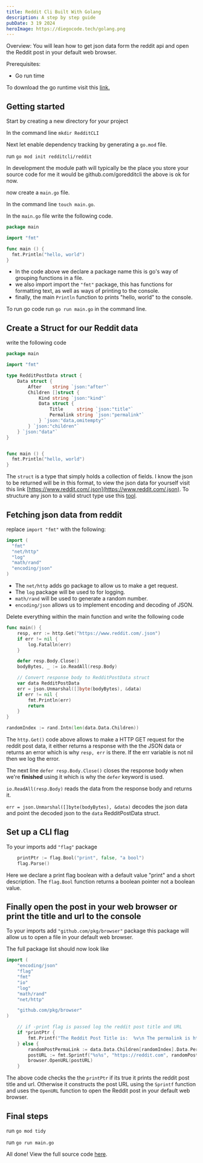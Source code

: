 ```yaml
---
title: Reddit Cli Built With Golang
description: A step by step guide
pubDate: 3 19 2024
heroImage: https://diegocode.tech/golang.png
---
```


Overview: You will lean how to get json data form the reddit api and open the Reddit post in your default web browser.

Prerequisites:

- Go run time

To download the go runtime visit this [link.](https://go.dev/doc/install)

## Getting started

Start by creating a new directory for your project

In the command line `mkdir RedditCLI`

Next let enable dependency tracking by generating a `go.mod` file.

run `go mod init redditcli/reddit`

In development the module path will typically be the place you store your source code for me it would be github.com/goredditcli the above is ok for now.

now create a `main.go` file.

In the command line `touch main.go`.

In the `main.go` file write the following code.

```go
package main

import "fmt"

func main () {
  fmt.Println("hello, world")
}
```

- In the code above we declare a package name this is go's way of grouping functions in a file.
- we also import import the `"fmt"` package, this has functions for formatting text, as well as ways of printing to the console.
- finally, the main `Println` function to prints "hello, world" to the console.

To run go code run `go run main.go` in the command line.

## Create a Struct for our Reddit data

write the following code

```go
package main

import "fmt"

type RedditPostData struct {
    Data struct {
        After    string `json:"after"`
        Children []struct {
            Kind string `json:"kind"`
            Data struct {
                Title     string `json:"title"`
                Permalink string `json:"permalink"`
            } `json:"data,omitempty"`
        } `json:"children"`
    } `json:"data"`
}


func main () {
  fmt.Println("hello, world")
}
```

The `struct` is a type that simply holds a collection of fields. I know the json to be returned will be in this format, to view the json data for yourself visit this link [https://www.reddit.com/.json](https://www.reddit.com/.json). To structure any json to a valid struct type use this [tool](https://mholt.github.io/json-to-go/).

## Fetching json data from reddit

replace `import "fmt"` with the following:

```go
import (
  "fmt"
  "net/http"
  "log"
  "math/rand"
  "encoding/json"
)
```

- The `net/http` adds go package to allow us to make a get request.
- The `log` package will be used to for logging.
- `math/rand` will be used to generate a random number.
- `encoding/json` allows us to implement encoding and decoding of JSON.

Delete everything within the main function and write the following code

```go
func main() {
    resp, err := http.Get("https://www.reddit.com/.json")
    if err != nil {
        log.Fatalln(err)
    }

    defer resp.Body.Close()
    bodyBytes, _ := io.ReadAll(resp.Body)

    // Convert response body to RedditPostData struct
    var data RedditPostData
    err = json.Unmarshal([]byte(bodyBytes), &data)
    if err != nil {
        fmt.Println(err)
        return
    }
}

randomIndex := rand.Intn(len(data.Data.Children))
```

The `http.Get()` code above allows to make a HTTP GET request for the reddit post data, it either returns a response with the the JSON data or returns an error which is why `resp, err` is there. If the err variable is not nil then we log the error.

The next line `defer resp.Body.Close()` closes the response body when we're **finished** using it which is why the `defer` keyword is used.

`io.ReadAll(resp.Body)` reads the data from the response body and returns it.

`err = json.Unmarshal([]byte(bodyBytes), &data)` decodes the json data and point the decoded json to the `data` RedditPostData struct.

## Set up a CLI flag

To your imports add `"flag"` package

```go
    printPtr := flag.Bool("print", false, "a bool")
    flag.Parse()
```

Here we declare a print flag boolean with a default value "print" and a short description. The `flag.Bool` function returns a boolean pointer not a boolean value.

## Finally open the post in your web browser or print the title and url to the console

To your imports add `"github.com/pkg/browser"` package this package will allow us to open a file in your default web browser.

The full package list should now look like

```go
import (
	"encoding/json"
	"flag"
	"fmt"
	"io"
	"log"
	"math/rand"
	"net/http"

	"github.com/pkg/browser"
)
```

```go
    // if -print flag is passed log the reddit post title and URL
    if *printPtr {
        fmt.Printf("The Reddit Post Title is:  %v\n The permalink is https://reddit.com%v\n", data.Data.Children[randomIndex].Data.Title, data.Data.Children[randomIndex].Data.Permalink)
    } else {
        randomPostPermaLink := data.Data.Children[randomIndex].Data.Permalink
        postURL := fmt.Sprintf("%s%s", "https://reddit.com", randomPostPermaLink)
        browser.OpenURL(postURL)
    }
```

The above code checks the the `printPtr` if its true it prints the reddit post title and url. Otherwise it constructs the post URL using the `Sprintf` function and uses the `OpenURL` function to open the Reddit post in your default web browser.

## Final steps

run `go mod tidy`

run `go run main.go`

All done! View the full source code [here](https://github.com/DHHZ19/goRedditCLI/blob/main/main.go).
